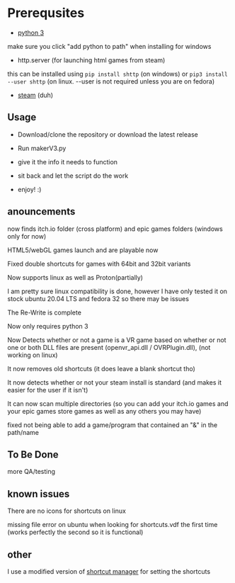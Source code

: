 # Prerequsites #

* [python 3](https://www.python.org/ftp/python/3.8.2/python-3.8.2.exe)

make sure you click "add python to path" when installing for windows

* http.server (for launching html games from steam)

this can be installed using  ``` pip install shttp ``` (on windows) or ``` pip3 install --user shttp ``` (on linux. --user is not required unless you are on fedora)

* [steam](https://store.steampowered.com/)
      (duh)

## Usage ##

* Download/clone the repository or download the latest release

* Run makerV3.py

* give it the info it needs to function

* sit back and let the script do the work

* enjoy! :)

## anouncements ##

now finds itch.io folder (cross platform) and epic games folders (windows only for now)

HTML5/webGL games launch and are playable now

Fixed double shortcuts for games with 64bit and 32bit variants

Now supports linux as well as Proton(partially)

I am pretty sure linux compatibility is done, however I have only tested it on stock ubuntu 20.04 LTS and fedora 32 so there may be issues

The Re-Write is complete

Now only requires python 3

Now Detects whether or not a game is a VR game based on whether or not one or both DLL files are present (openvr_api.dll / OVRPlugin.dll), (not working on linux)

It now removes old shortcuts (it does leave a blank shortcut tho)

It now detects whether or not your steam install is standard (and makes it easier for the user if it isn't)

It can now scan multiple directories (so you can add your itch.io games and your epic games store games as well as any others you may have)

fixed not being able to add a game/program that contained an "&" in the path/name

## To Be Done ##

more QA/testing

## known issues ##

There are no icons for shortcuts on linux

missing file error on ubuntu when looking for shortcuts.vdf the first time (works perfectly the second so it is functional)

## other ##

I use a modified version of [shortcut manager](https://github.com/CorporalQuesadilla/Steam-Shortcut-Manager) for setting the shortcuts
